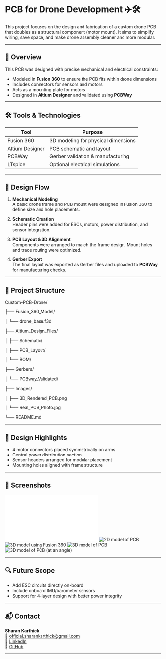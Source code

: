# PCB for Drone Development ✈️🛠️

This project focuses on the design and fabrication of a custom drone PCB that doubles as a structural component (motor mount). It aims to simplify wiring, save space, and make drone assembly cleaner and more modular.

---

## 📌 Overview

This PCB was designed with precise mechanical and electrical constraints:

- Modeled in **Fusion 360** to ensure the PCB fits within drone dimensions
- Includes connectors for sensors and motors
- Acts as a mounting plate for motors
- Designed in **Altium Designer** and validated using **PCBWay**

---

## 🛠️ Tools & Technologies

| Tool | Purpose |
|------|---------|
| Fusion 360 | 3D modeling for physical dimensions |
| Altium Designer | PCB schematic and layout |
| PCBWay | Gerber validation & manufacturing |
| LTspice | Optional electrical simulations |

---

## 🔧 Design Flow

1. **Mechanical Modeling**  
   A basic drone frame and PCB mount were designed in Fusion 360 to define size and hole placements.

2. **Schematic Creation**  
   Header pins were added for ESCs, motors, power distribution, and sensor integration.

3. **PCB Layout & 3D Alignment**  
   Components were arranged to match the frame design. Mount holes and trace routing were optimized.

4. **Gerber Export**  
   The final layout was exported as Gerber files and uploaded to **PCBWay** for manufacturing checks.

---

## 📂 Project Structure

Custom-PCB-Drone/

├── Fusion_360_Model/

│   └── drone_base.f3d

├── Altium_Design_Files/

│   ├── Schematic/

│   ├── PCB_Layout/

│   └── BOM/

├── Gerbers/

│   └── PCBway_Validated/

├── Images/

│   ├── 3D_Rendered_PCB.png

│   └── Real_PCB_Photo.jpg

└── README.md

---

## 📐 Design Highlights

- 4 motor connectors placed symmetrically on arms
- Central power distribution section
- Sensor headers arranged for modular placement
- Mounting holes aligned with frame structure

---

## 📸 Screenshots

![Schematics](/Image/Circ.pdf)
![2D model of PCB](/Image/2D_Top.png)
![3D model using Fusion 360](/Image/Fusion_Top.png)
![3D model of PCB](/Image/3D_Top.png)
![3D model of PCB (at an angle)](/Image/3D_Angle.png)




---

## 🔍 Future Scope

- Add ESC circuits directly on-board
- Include onboard IMU/barometer sensors
- Support for 4-layer design with better power integrity

---

## 📬 Contact

**Sharan Karthick**  
📧 official.sharankarthick@gmail.com  
🔗 [LinkedIn](https://linkedin.com/in/sharan-karthick)  
🔗 [GitHub](https://github.com/Sharankarthick)

---
